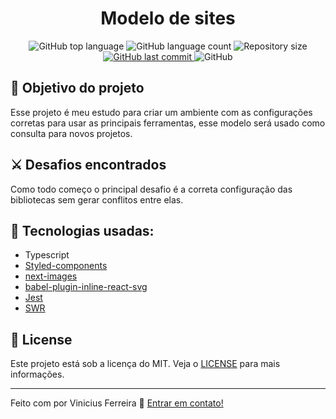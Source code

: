 <h1 align="center">
    Modelo de sites
</h1>

<p align="center">
  <img alt="GitHub top language" src="https://img.shields.io/github/languages/top/viniciusnicassio/ModeloSite.svg">

  <img alt="GitHub language count" src="https://img.shields.io/github/languages/count/viniciusnicassio/ModeloSite.svg">

  <!-- <a href="https://www.codacy.com/app/viniciusnicassio/ModeloSite?utm_source=github.com&amp;utm_medium=referral&amp;utm_content=viniciusnicassio/ModeloSite&amp;utm_campaign=Badge_Grade">
    <img alt="Codacy grade" src="https://img.shields.io/codacy/grade/1b577a07dda843aba09f4bc55d1af8fc.svg">
  </a> -->

  <img alt="Repository size" src="https://img.shields.io/github/repo-size/viniciusnicassio/ModeloSite.svg">
  <a href="https://github.com/viniciusnicassio/ModeloSite/commits/master">
    <img alt="GitHub last commit" src="https://img.shields.io/github/last-commit/viniciusnicassio/ModeloSite.svg">
  </a>

  <!-- <a href="https://github.com/viniciusnicassio/ModeloSite/issues">
    <img alt="Repository issues" src="https://img.shields.io/github/issues/viniciusnicassio/ModeloSite.svg">
  </a> -->

  <img alt="GitHub" src="https://img.shields.io/github/license/viniciusnicassio/ModeloSite.svg">
</p>

## :dart: Objetivo do projeto

Esse projeto é meu estudo para criar um ambiente com as configurações corretas para usar as principais ferramentas, esse modelo será usado como consulta para novos projetos.

## :crossed_swords: Desafios encontrados

Como todo começo o principal desafio é a correta configuração das bibliotecas sem gerar conflitos entre elas.

## :rocket: Tecnologias usadas:

- Typescript
- [Styled-components](https://styled-components.com/)
- [next-images](https://www.npmjs.com/package/next-images)
- [babel-plugin-inline-react-svg](https://www.npmjs.com/package/babel-plugin-inline-react-svg)
- [Jest](https://jestjs.io/pt-BR/)
- [SWR](https://swr.vercel.app/)

## :memo: License

Este projeto está sob a licença do MIT. Veja o [LICENSE](https://github.com/viniciusnicassio/ModeloSite/blob/main/LICENSE) para mais informações.

---

Feito com por Vinicius Ferreira :wave: [Entrar em contato!](https://www.linkedin.com/in/vinicius-nicassio-ferreira-66b54962/)

